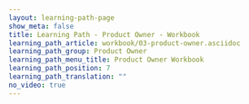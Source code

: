 ```yaml
---
layout: learning-path-page
show_meta: false
title: Learning Path - Product Owner - Workbook
learning_path_article: workbook/03-product-owner.asciidoc
learning_path_group: Product Owner
learning_path_menu_title: Product Owner Workbook
learning_path_position: 7
learning_path_translation: ""
no_video: true
---
```

<!--- This file autogenerated from https://github.com/InnerSourceCommons/InnerSourceLearningPath/blob/master/scripts/generate_learning_path_markdown.js -->